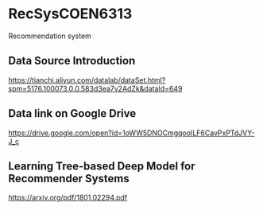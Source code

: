 # RecSysCOEN6313
Recommendation system

## Data Source Introduction
https://tianchi.aliyun.com/datalab/dataSet.html?spm=5176.100073.0.0.583d3ea7v2AdZk&dataId=649

## Data link on Google Drive
https://drive.google.com/open?id=1oWW5DNOCmgqooILF6CavPxPTdJVY-J_c

## Learning Tree-based Deep Model for Recommender Systems
https://arxiv.org/pdf/1801.02294.pdf

